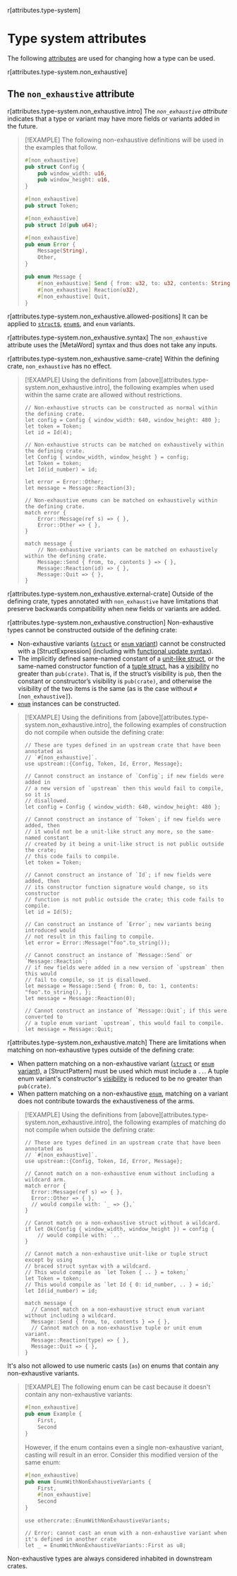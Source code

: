 r[attributes.type-system]
# Type system attributes

The following [attributes] are used for changing how a type can be used.

r[attributes.type-system.non_exhaustive]
## The `non_exhaustive` attribute

r[attributes.type-system.non_exhaustive.intro]
The *`non_exhaustive` attribute* indicates that a type or variant may have more fields or variants added in the future.

> [!EXAMPLE]
> The following non-exhaustive definitions will be used in the examples that follow.
>
> ```rust
> #[non_exhaustive]
> pub struct Config {
>     pub window_width: u16,
>     pub window_height: u16,
> }
>
> #[non_exhaustive]
> pub struct Token;
>
> #[non_exhaustive]
> pub struct Id(pub u64);
>
> #[non_exhaustive]
> pub enum Error {
>     Message(String),
>     Other,
> }
>
> pub enum Message {
>     #[non_exhaustive] Send { from: u32, to: u32, contents: String },
>     #[non_exhaustive] Reaction(u32),
>     #[non_exhaustive] Quit,
> }
> ```

r[attributes.type-system.non_exhaustive.allowed-positions]
It can be applied to [`struct`s][struct], [`enum`s][enum], and `enum` variants.

r[attributes.type-system.non_exhaustive.syntax]
The `non_exhaustive` attribute uses the [MetaWord] syntax and thus does not take any inputs.

r[attributes.type-system.non_exhaustive.same-crate]
Within the defining crate, `non_exhaustive` has no effect.

> [!EXAMPLE]
> Using the definitions from [above][attributes.type-system.non_exhaustive.intro], the following examples when used within the same crate are allowed without restrictions.
>
> ```rust,ignore
> // Non-exhaustive structs can be constructed as normal within the defining crate.
> let config = Config { window_width: 640, window_height: 480 };
> let token = Token;
> let id = Id(4);
>
> // Non-exhaustive structs can be matched on exhaustively within the defining crate.
> let Config { window_width, window_height } = config;
> let Token = token;
> let Id(id_number) = id;
>
> let error = Error::Other;
> let message = Message::Reaction(3);
>
> // Non-exhaustive enums can be matched on exhaustively within the defining crate.
> match error {
>     Error::Message(ref s) => { },
>     Error::Other => { },
> }
>
> match message {
>     // Non-exhaustive variants can be matched on exhaustively within the defining crate.
>     Message::Send { from, to, contents } => { },
>     Message::Reaction(id) => { },
>     Message::Quit => { },
> }
> ```


r[attributes.type-system.non_exhaustive.external-crate]
Outside of the defining crate, types annotated with `non_exhaustive` have limitations that preserve backwards compatibility when new fields or variants are added.

r[attributes.type-system.non_exhaustive.construction]
Non-exhaustive types cannot be constructed outside of the defining crate:

- Non-exhaustive variants ([`struct`][struct] or [`enum` variant][enum]) cannot be constructed with a [StructExpression] \(including with [functional update syntax]).
- The implicitly defined same-named constant of a [unit-like struct][struct], or the same-named constructor function of a [tuple struct][struct], has a [visibility] no greater than `pub(crate)`. That is, if the struct’s visibility is `pub`, then the constant or constructor’s visibility is `pub(crate)`, and otherwise the visibility of the two items is the same (as is the case without `#[non_exhaustive]`).
- [`enum`][enum] instances can be constructed.

> [!EXAMPLE]
> Using the definitions from [above][attributes.type-system.non_exhaustive.intro], the following examples of construction do not compile when outside the defining crate:
>
> <!-- ignore: requires external crates -->
> ```rust,ignore
> // These are types defined in an upstream crate that have been annotated as
> // `#[non_exhaustive]`.
> use upstream::{Config, Token, Id, Error, Message};
>
> // Cannot construct an instance of `Config`; if new fields were added in
> // a new version of `upstream` then this would fail to compile, so it is
> // disallowed.
> let config = Config { window_width: 640, window_height: 480 };
>
> // Cannot construct an instance of `Token`; if new fields were added, then
> // it would not be a unit-like struct any more, so the same-named constant
> // created by it being a unit-like struct is not public outside the crate;
> // this code fails to compile.
> let token = Token;
>
> // Cannot construct an instance of `Id`; if new fields were added, then
> // its constructor function signature would change, so its constructor
> // function is not public outside the crate; this code fails to compile.
> let id = Id(5);
>
> // Can construct an instance of `Error`; new variants being introduced would
> // not result in this failing to compile.
> let error = Error::Message("foo".to_string());
>
> // Cannot construct an instance of `Message::Send` or `Message::Reaction`;
> // if new fields were added in a new version of `upstream` then this would
> // fail to compile, so it is disallowed.
> let message = Message::Send { from: 0, to: 1, contents: "foo".to_string(), };
> let message = Message::Reaction(0);
>
> // Cannot construct an instance of `Message::Quit`; if this were converted to
> // a tuple enum variant `upstream`, this would fail to compile.
> let message = Message::Quit;
> ```

r[attributes.type-system.non_exhaustive.match]
There are limitations when matching on non-exhaustive types outside of the defining crate:

- When pattern matching on a non-exhaustive variant ([`struct`][struct] or [`enum` variant][enum]), a [StructPattern] must be used which must include a `..`. A tuple enum variant's constructor's [visibility] is reduced to be no greater than `pub(crate)`.
- When pattern matching on a non-exhaustive [`enum`][enum], matching on a variant does not contribute towards the exhaustiveness of the arms.

> [!EXAMPLE]
> Using the definitions from [above][attributes.type-system.non_exhaustive.intro], the following examples of matching do not compile when outside the defining crate:
>
> <!-- ignore: requires external crates -->
> ```rust, ignore
> // These are types defined in an upstream crate that have been annotated as
> // `#[non_exhaustive]`.
> use upstream::{Config, Token, Id, Error, Message};
>
> // Cannot match on a non-exhaustive enum without including a wildcard arm.
> match error {
>   Error::Message(ref s) => { },
>   Error::Other => { },
>   // would compile with: `_ => {},`
> }
>
> // Cannot match on a non-exhaustive struct without a wildcard.
> if let Ok(Config { window_width, window_height }) = config {
>     // would compile with: `..`
> }
>
> // Cannot match a non-exhaustive unit-like or tuple struct except by using
> // braced struct syntax with a wildcard.
> // This would compile as `let Token { .. } = token;`
> let Token = token;
> // This would compile as `let Id { 0: id_number, .. } = id;`
> let Id(id_number) = id;
>
> match message {
>   // Cannot match on a non-exhaustive struct enum variant without including a wildcard.
>   Message::Send { from, to, contents } => { },
>   // Cannot match on a non-exhaustive tuple or unit enum variant.
>   Message::Reaction(type) => { },
>   Message::Quit => { },
> }
> ```

It's also not allowed to use numeric casts (`as`) on enums that contain any non-exhaustive variants.

> [!EXAMPLE]
> The following enum can be cast because it doesn't contain any non-exhaustive variants:
>
> ```rust
> #[non_exhaustive]
> pub enum Example {
>     First,
>     Second
> }
> ```
>
> However, if the enum contains even a single non-exhaustive variant, casting will result in an error. Consider this modified version of the same enum:
>
> ```rust
> #[non_exhaustive]
> pub enum EnumWithNonExhaustiveVariants {
>     First,
>     #[non_exhaustive]
>     Second
> }
> ```
>
> <!-- ignore: needs multiple crates -->
> ```rust,ignore
> use othercrate::EnumWithNonExhaustiveVariants;
>
> // Error: cannot cast an enum with a non-exhaustive variant when it's defined in another crate
> let _ = EnumWithNonExhaustiveVariants::First as u8;
> ```

Non-exhaustive types are always considered inhabited in downstream crates.

[`match`]: ../expressions/match-expr.md
[attributes]: ../attributes.md
[enum]: ../items/enumerations.md
[functional update syntax]: ../expressions/struct-expr.md#functional-update-syntax
[struct]: ../items/structs.md
[visibility]: ../visibility-and-privacy.md
